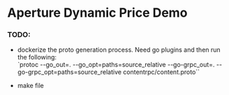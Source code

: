 # Aperture Dynamic Price Demo

### TODO:

- dockerize the proto generation process. Need go plugins and then run the
  following:    
        `protoc --go_out=. --go_opt=paths=source_relative --go-grpc_out=. --go-grpc_opt=paths=source_relative contentrpc/content.proto``

- make file

